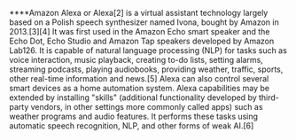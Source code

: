 ****Amazon Alexa or Alexa[2] is a virtual assistant technology largely based on a Polish speech synthesizer named Ivona, bought by Amazon in 2013.[3][4] It was first used in the Amazon Echo smart speaker and the Echo Dot, Echo Studio and Amazon Tap speakers developed by Amazon Lab126. It is capable of natural language processing (NLP) for tasks such as voice interaction, music playback, creating to-do lists, setting alarms, streaming podcasts, playing audiobooks, providing weather, traffic, sports, other real-time information and news.[5] Alexa can also control several smart devices as a home automation system. Alexa capabilities may be extended by installing "skills" (additional functionality developed by third-party vendors, in other settings more commonly called apps) such as weather programs and audio features. It performs these tasks using automatic speech recognition, NLP, and other forms of weak AI.[6]
